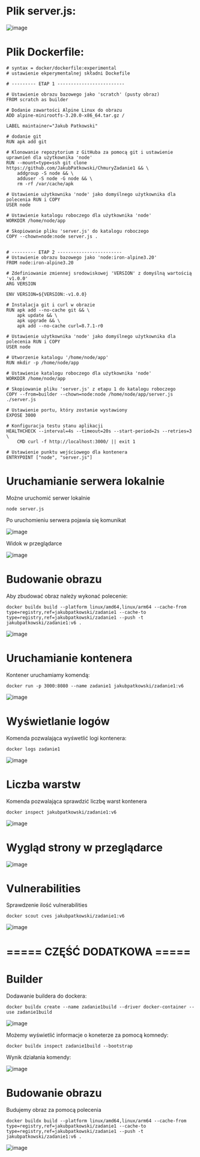 # Plik server.js:

![image](https://github.com/JakubPatkowski/ChmuryZadanie1/assets/61908447/297a9ed2-f607-4e12-b0b7-be8206e1d77d)

# Plik Dockerfile:

    # syntax = docker/dockerfile:experimental
    # ustawienie ekperymentalnej składni Dockefile
    
    # --------- ETAP 1 -------------------------
    
    # Ustawienie obrazu bazowego jako 'scratch' (pusty obraz)
    FROM scratch as builder
    
    # Dodanie zawartości Alpine Linux do obrazu
    ADD alpine-minirootfs-3.20.0-x86_64.tar.gz /
    
    LABEL maintainer="Jakub Patkowski"
    
    # dodanie git
    RUN apk add git 
    
    # Klonowanie repozytorium z GitHuba za pomocą git i ustawienie uprawnień dla użytkownika 'node'
    RUN --mount=type=ssh git clone https://github.com/JakubPatkowski/ChmuryZadanie1 && \
        addgroup -S node && \
        adduser -S node -G node && \
        rm -rf /var/cache/apk
    
    # Ustawienie użytkownika 'node' jako domyślnego użytkownika dla polecenia RUN i COPY
    USER node
    
    # Ustawienie katalogu roboczego dla użytkownika 'node'
    WORKDIR /home/node/app
    
    # Skopiowanie pliku 'server.js' do katalogu roboczego
    COPY --chown=node:node server.js .
    
    
    # --------- ETAP 2 ------------------------
    # Ustawienie obrazu bazowego jako 'node:iron-alpine3.20'
    FROM node:iron-alpine3.20
    
    # Zdefiniowanie zmiennej srodowiskowej 'VERSION' z domyślną wartością 'v1.0.0'
    ARG VERSION
    
    ENV VERSION=${VERSION:-v1.0.0}
    
    # Instalacja git i curl w obrazie
    RUN apk add --no-cache git && \ 
        apk update && \
        apk upgrade && \
        apk add --no-cache curl=8.7.1-r0
    
    # Ustawienie użytkownika 'node' jako domyślnego użytkownika dla polecenia RUN i COPY
    USER node
    
    # Utworzenie katalogu '/home/node/app' 
    RUN mkdir -p /home/node/app
    
    # Ustawienie katalogu roboczego dla użytkownika 'node'
    WORKDIR /home/node/app
    
    # Skopiowanie pliku 'server.js' z etapu 1 do katalogu roboczego
    COPY --from=builder --chown=node:node /home/node/app/server.js ./server.js
    
    # Ustawienie portu, który zostanie wystawiony
    EXPOSE 3000
    
    # Konfiguracja testu stanu aplikacji
    HEALTHCHECK --interval=4s --timeout=20s --start-period=2s --retries=3 \
        CMD curl -f http://localhost:3000/ || exit 1
        
    # Ustawienie punktu wejściowego dla kontenera
    ENTRYPOINT ["node", "server.js"]


# Uruchamianie serwera lokalnie

Możne uruchomić serwer lokalnie

    node server.js

Po uruchomieniu serwera pojawia się komunikat

  ![image](https://github.com/JakubPatkowski/ChmuryZadanie1/assets/61908447/3ec42a41-9ae2-4806-92b7-c68058e1b982)

Widok w przeglądarce

![image](https://github.com/JakubPatkowski/ChmuryZadanie1/assets/61908447/35899310-3d9b-4339-83aa-18faf34bec78)

# Budowanie obrazu

Aby zbudować obraz należy wykonać polecenie:

    docker buildx build --platform linux/amd64,linux/arm64 --cache-from type=registry,ref=jakubpatkowski/zadanie1 --cache-to type=registry,ref=jakubpatkowski/zadanie1 --push -t jakubpatkowski/zadanie1:v6 .

![image](https://github.com/JakubPatkowski/ChmuryZadanie1/assets/61908447/f462ebba-d010-4909-a55b-862dd3f5c9d8)


# Uruchamianie kontenera

Kontener uruchamiamy komendą:

    docker run -p 3000:8080 --name zadanie1 jakubpatkowski/zadanie1:v6

![image](https://github.com/JakubPatkowski/ChmuryZadanie1/assets/61908447/269b9315-fc33-4a52-94c2-88aa7db78868)


# Wyświetlanie logów

Komenda pozwalająca wyśwetlić logi kontenera:

    docker logs zadanie1

![image](https://github.com/JakubPatkowski/ChmuryZadanie1/assets/61908447/0f6c6951-9de1-4c64-9173-5d50885c3480)

# Liczba warstw

Komenda pozwalająca sprawdzić liczbę warst kontenera

    docker inspect jakubpatkowski/zadanie1:v6

![image](https://github.com/JakubPatkowski/ChmuryZadanie1/assets/61908447/a5f20245-eebe-48ee-b664-b743ca1097f8)

# Wygląd strony w przeglądarce

![image](https://github.com/JakubPatkowski/ChmuryZadanie1/assets/61908447/697561a2-a512-46e9-a3bf-5e54b62e26a7)

# Vulnerabilities

Sprawdzenie ilość vulnerabilities

    docker scout cves jakubpatkowski/zadanie1:v6

![image](https://github.com/JakubPatkowski/ChmuryZadanie1/assets/61908447/03cd90a2-b0e5-4a5d-a718-418c676316d0)

# ===== CZĘŚĆ DODATKOWA =====

# Builder

Dodawanie buildera do dockera:

    docker buildx create --name zadanie1build --driver docker-container --use zadanie1build

![image](https://github.com/JakubPatkowski/ChmuryZadanie1/assets/61908447/9ae60152-8672-499e-bbe7-b1c894bdf344)

Możemy wyświetlić informacje o koneterze za pomocą komnedy:

    docker buildx inspect zadanie1build --bootstrap

Wynik działania komendy:

![image](https://github.com/JakubPatkowski/ChmuryZadanie1/assets/61908447/5233f43f-7a51-4bd0-bd34-ff16ac78795e)

# Budowanie obrazu

Budujemy obraz za pomocą polecenia

    docker buildx build --platform linux/amd64,linux/arm64 --cache-from type=registry,ref=jakubpatkowski/zadanie1 --cache-to type=registry,ref=jakubpatkowski/zadanie1 --push -t jakubpatkowski/zadanie1:v6 .

![image](https://github.com/JakubPatkowski/ChmuryZadanie1/assets/61908447/9f07ecd0-e4a2-498b-a1c6-310474a603c4)
